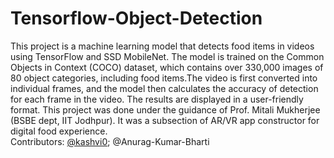 # Tensorflow-Object-Detection
This project is a machine learning model that detects food items in videos using TensorFlow and SSD MobileNet. The model is trained on the Common Objects in Context (COCO) dataset, which contains over 330,000 images of 80 object categories, including food items.The video is first converted into individual frames, and the model then calculates the accuracy of detection for each frame in the video. The results are displayed in a user-friendly format.
This project was done under the guidance of Prof. Mitali Mukherjee (BSBE dept, IIT Jodhpur). It was a subsection of AR/VR app constructor for digital food experience.</br>
Contributors: [@kashvi0](https://github.com/kashvi0); @Anurag-Kumar-Bharti
